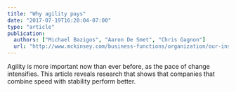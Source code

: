 ```yaml
---
title: "Why agility pays"
date: "2017-07-19T16:20:04-07:00"
type: "article"
publication:
  authors: ["Michael Bazigos", "Aaron De Smet", "Chris Gagnon"]
  url: "http://www.mckinsey.com/business-functions/organization/our-insights/why-agility-pays"
---
```

Agility is more important now than ever before, as the pace of change intensifies. This article reveals research that shows that companies that combine speed with stability perform better.
